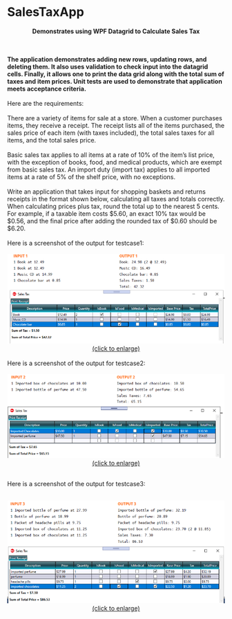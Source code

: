 # SalesTaxApp
<p align="center"><strong>Demonstrates using WPF Datagrid to Calculate Sales Tax</strong></p> 
<br /><br />
<strong>The application demonstrates adding new rows, updating rows, and deleting them. It also uses validation to check input into the datagrid cells. Finally, it allows one to print the data grid along with the total sum of taxes and item prices. Unit tests are used to demonstrate that application meets acceptance criteria.</strong>
<br /><br />
Here are the requirements:
<br /><br />
There are a variety of items for sale at a store. When a customer purchases items, they receive a receipt. The
receipt lists all of the items purchased, the sales price of each item (with taxes included), the total sales taxes for
all items, and the total sales price.
<br /><br />
Basic sales tax applies to all items at a rate of 10% of the item’s list price, with the exception of books, food, and
medical products, which are exempt from basic sales tax. An import duty (import tax) applies to all imported items
at a rate of 5% of the shelf price, with no exceptions.
<br /><br />
Write an application that takes input for shopping baskets and returns receipts in the format shown below,
calculating all taxes and totals correctly. When calculating prices plus tax, round the total up to the nearest 5
cents. For example, if a taxable item costs $5.60, an exact 10% tax would be $0.56, and the final price after adding
the rounded tax of $0.60 should be $6.20.
<br /><br />
Here is a screenshot of the output for testcase1:<br /><br />
<center>
<a href="https://github.com/harvey007y/SalesTaxApp/blob/master/Images/Output1.PNG" target="_blank"><img src="https://github.com/harvey007y/SalesTaxApp/blob/master/Images/Output1.PNG" border="0" alt="Screenshot for test input1 and output1" width="800px"/><br />(click to enlarge)</a>
 <br /><br /></center>
 Here is a screenshot of the output for testcase2:<br /><br />
<center>
<a href="https://github.com/harvey007y/SalesTaxApp/blob/master/Images/Output2.PNG" target="_blank"><img src="https://github.com/harvey007y/SalesTaxApp/blob/master/Images/Output2.PNG" border="0" alt="Screenshot for test input2 and output2" width="800px"/><br />(click to enlarge)</a>
 <br /><br /></center>
 
 Here is a screenshot of the output for testcase3:<br /><br />
<center>
<a href="https://github.com/harvey007y/SalesTaxApp/blob/master/Images/Output3.PNG" target="_blank"><img src="https://github.com/harvey007y/SalesTaxApp/blob/master/Images/Output3.PNG" border="0" alt="Screenshot for test input3 and output3" width="800px"/><br />(click to enlarge)</a>
 <br /><br /></center>
